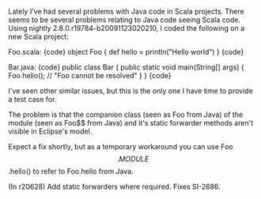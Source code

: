 Lately I've had several problems with Java code in Scala projects. There seems to be several problems relating to Java code seeing Scala code. Using nightly 2.8.0.r19784-b20091123020210, I coded the following on a new Scala project:

Foo.scala:
{code}
object Foo {
    def hello = println("Hello world")
}
{code}

Bar.java:
{code}
public class Bar {
    public static void main(String[] args) {
        Foo.hello(); // "Foo cannot be resolved"
    }
}
{code}

I've seen other similar issues, but this is the only one I have time to provide a test case for.

The problem is that the companion class (seen as Foo from Java) of the module (seen as Foo$$ from Java) and it's static forwarder methods aren't visible in Eclipse's model.

Expect a fix shortly, but as a temporary workaround you can use Foo$$.MODULE$$.hello() to refer to Foo.hello from Java.

(In r20628) Add static forwarders where required. Fixes SI-2686.

